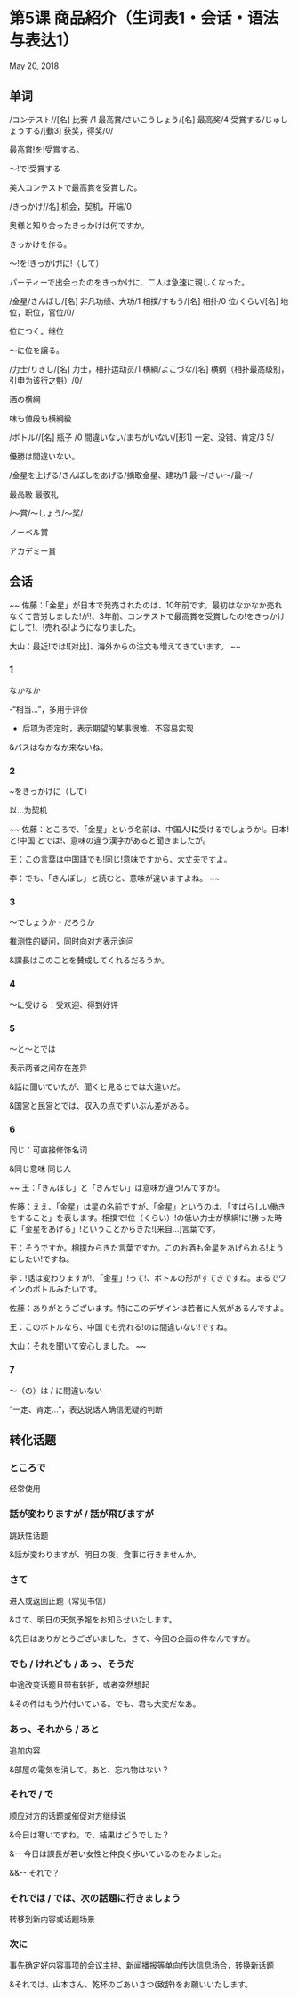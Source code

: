 # 第5课 商品紹介（生词表1・会话・语法与表达1）
May 20, 2018

## 单词
/コンテスト//[名] 比赛 <contest>/1
最高賞/さいこうしょう/[名] 最高奖/4
受賞する/じゅしょうする/[動3] 获奖，得奖/0/

最高賞!を!受賞する。

～!で!受賞する

美人コンテストで最高賞を受賞した。

/きっかけ//名] 机会，契机，开端/0

奥様と知り合ったきっかけは何ですか。

きっかけを作る。

～!を!きっかけ!に!（して）

パーティーで出会ったのをきっかけに、二人は急速に親しくなった。

/金星/きんぼし/[名] 非凡功绩、大功/1
相撲/すもう/[名] 相扑/0
位/くらい/[名] 地位，职位，官位/0/

位につく。继位

～に位を譲る。

/力士/りきし/[名] 力士，相扑运动员/1
横綱/よこづな/[名] 横纲（相扑最高级别，引申为该行之魁）/0/

酒の横綱

味も値段も横綱級

/ボトル//[名] 瓶子 <bottle>/0
間違いない/まちがいない/[形1] 一定、没错、肯定/3 5/

優勝は間違いない。

/金星を上げる/きんぼしをあげる/摘取金星、建功/1
最～/さい～/最～/

最高級 最敬礼

/～賞/～しょう/～奖/

ノーベル賞

アカデミー賞

## 会话
~~
佐藤：「金星」が日本で発売されたのは、10年前です。最初はなかなか売れなくて苦労しました!が!、3年前、コンテストで最高賞を受賞したの!をきっかけにして!、!売れる!ようになりました。

大山：最近!では![对比]、海外からの注文も増えてきています。 
~~

### 1
なかなか

-“相当…”，多用于评价
- 后项为否定时，表示期望的某事很难、不容易实现

&バスはなかなか来ないね。

### 2
~をきっかけに（して）

以…为契机

~~
佐藤：ところで、「金星」という名前は、中国人!**に**受けるでしょうか!。日本!と!中国!とでは!、意味の違う漢字があると聞きましたが。

王：この言葉は中国語でも!同じ!意味ですから、大丈夫ですよ。

李：でも、「きんぼし」と読むと、意味が違いますよね。
~~

### 3
～でしょうか・だろうか

推测性的疑问，同时向对方表示询问

&課長はこのことを賛成してくれるだろうか。

### 4
～に受ける：受欢迎、得到好评

### 5
～と～とでは

表示两者之间存在差异

&話に聞いていたが、聞くと見るとでは大違いだ。

&国営と民営とでは、収入の点でずいぶん差がある。

### 6
同じ：可直接修饰名词

&同じ意味 同じ人

~~
王：「きんぼし」と「きんせい」は意味が違う!んですか!。

佐藤：ええ、「金星」は星の名前ですが、「金星」というのは、「すばらしい働きをすること」を表します。相撲で!位（くらい）!の低い力士が横綱!に!勝った時に「金星をあげる」!ということからきた![来自…]言葉です。

王：そうですか。相撲からきた言葉ですか。このお酒も金星をあげられる!ようにしたい!ですね。 

李：!話は変わりますが!、「金星」!って!、ボトルの形がすてきですね。まるでワインのボトルみたいです。

佐藤：ありがとうございます。特にこのデザインは若者に人気があるんですよ。

王：このボトルなら、中国でも売れる!のは間違いない!ですね。

大山：それを聞いて安心しました。
~~

### 7
～（の）は / に間違いない

“一定、肯定…”，表达说话人确信无疑的判断

## 转化话题
### ところで
经常使用

### 話が変わりますが / 話が飛びますが
跳跃性话题

&話が変わりますが、明日の夜、食事に行きませんか。

### さて
进入或返回正题（常见书信）

&さて、明日の天気予報をお知らせいたします。

&先日はありがとうございました。さて、今回の企画の件なんですが。

### でも / けれども / あっ、そうだ
中途改变话题且带有转折，或者突然想起

&その件はもう片付いている。でも、君も大変だなあ。

### あっ、それから / あと
追加内容

&部屋の電気を消して。あと、忘れ物はない？

### それで / で
顺应对方的话题或催促对方继续说

&今日は寒いですね。で、結果はどうでした？

&-- 今日は課長が若い女性と仲良く歩いているのをみました。

&&-- それで？

### それでは / では、次の話題に行きましょう
转移到新内容或话题场景

### 次に
事先确定好内容事项的会议主持、新闻播报等单向传达信息场合，转换新话题

&それでは、山本さん、乾杯のごあいさつ(致辞)をお願いいたします。